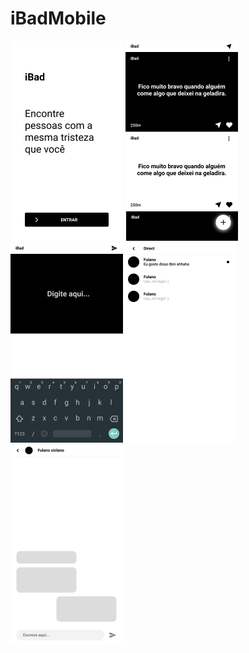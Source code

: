 # iBadMobile

<img src="./DOCS/Images/Start.png" width="180" /> <img src="./DOCS/Images/Home.png" width="180" /><img src="./DOCS/Images/AddPost.png" width="180" /><img src="./DOCS/Images/Directs.png" width="180" /><img src="./DOCS/Images/Direct.png" width="180" />
